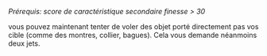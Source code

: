 *Prérequis: score de caractéristique secondaire finesse > 30*

vous pouvez maintenant tenter de voler des objet porté directement pas vos cible (comme des montres, collier, bagues). Cela vous demande néanmoins deux jets.